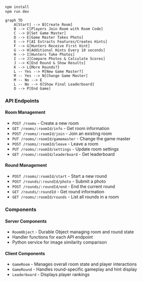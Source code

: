 ```txt
npm install
npm run dev
```

```mermaid
graph TD
    A[Start] --> B[Create Room]
    B --> C[Players Join Room with Room Code]
    C --> D[Set Game Master]
    D --> E[Game Master Takes Photo]
    E --> F[AI Extracts Features/Creates Hints]
    F --> G[Hunters Receive First Hint]
    G --> H[Additional Hints Every 10 seconds]
    H --> I[Hunters Take Photos]
    I --> J[Compare Photos & Calculate Scores]
    J --> K[End Round & Show Results]
    K --> L{More Rounds?}
    L -- Yes --> M[New Game Master?]
    M -- Yes --> N[Change Game Master]
    M -- No --> E
    L -- No --> O[Show Final Leaderboard]
    O --> P[End Game]
```

### API Endpoints

#### Room Management
- `POST /rooms` - Create a new room
- `GET /rooms/:roomId/info` - Get room information
- `POST /rooms/:roomId/join` - Join an existing room
- `PUT /rooms/:roomId/gamemaster` - Change the game master
- `POST /rooms/:roomId/leave` - Leave a room
- `PUT /rooms/:roomId/settings` - Update room settings
- `GET /rooms/:roomId/leaderboard` - Get leaderboard

#### Round Management
- `POST /rooms/:roomId/start` - Start a new round
- `POST /rounds/:roundId/photo` - Submit a photo
- `POST /rounds/:roundId/end` - End the current round
- `GET /rounds/:roundId` - Get round information
- `GET /rooms/:roomId/rounds` - List all rounds in a room

### Components

#### Server Components
- `RoomObject` - Durable Object managing room and round state
- Handler functions for each API endpoint
- Python service for image similarity comparison

#### Client Components
- `GameRoom` - Manages overall room state and player interactions
- `GameRound` - Handles round-specific gameplay and hint display
- `Leaderboard` - Displays player rankings